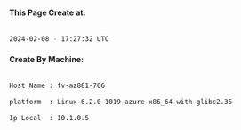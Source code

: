 
   
#### This Page Create at:

```bash

2024-02-08 - 17:27:32 UTC

```

#### Create By Machine:

```bash

Host Name : fv-az881-706

platform  : Linux-6.2.0-1019-azure-x86_64-with-glibc2.35

Ip Local  : 10.1.0.5

```

